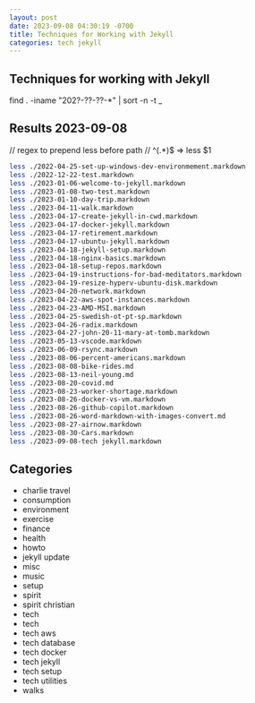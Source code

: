 ```yaml
---
layout: post
date: 2023-09-08 04:30:19 -0700
title: Techniques for Working with Jekyll
categories: tech jekyll
---
```


## Techniques for working with Jekyll

find . -iname "202?-??-??-*" | sort -n -t _

## Results 2023-09-08

// regex to prepend less before path
// ^(.*)$ => less $1

```bash
less ./2022-04-25-set-up-windows-dev-environmement.markdown
less ./2022-12-22-test.markdown
less ./2023-01-06-welcome-to-jekyll.markdown
less ./2023-01-08-two-test.markdown
less ./2023-01-10-day-trip.markdown
less ./2023-04-11-walk.markdown
less ./2023-04-17-create-jekyll-in-cwd.markdown
less ./2023-04-17-docker-jekyll.markdown
less ./2023-04-17-retirement.markdown
less ./2023-04-17-ubuntu-jekyll.markdown
less ./2023-04-18-jekyll-setup.markdown
less ./2023-04-18-nginx-basics.markdown
less ./2023-04-18-setup-repos.markdown
less ./2023-04-19-instructions-for-bad-meditators.markdown
less ./2023-04-19-resize-hyperv-ubuntu-disk.markdown
less ./2023-04-20-network.markdown
less ./2023-04-22-aws-spot-instances.markdown
less ./2023-04-23-AMD-MSI.markdown
less ./2023-04-25-swedish-ot-pt-sp.markdown
less ./2023-04-26-radix.markdown
less ./2023-04-27-john-20-11-mary-at-tomb.markdown
less ./2023-05-13-vscode.markdown
less ./2023-06-09-rsync.markdown
less ./2023-08-06-percent-americans.markdown
less ./2023-08-08-bike-rides.md
less ./2023-08-13-neil-young.md
less ./2023-08-20-covid.md
less ./2023-08-23-worker-shortage.markdown
less ./2023-08-26-docker-vs-vm.markdown
less ./2023-08-26-github-copilot.markdown
less ./2023-08-26-word-markdown-with-images-convert.md
less ./2023-08-27-airnow.markdown
less ./2023-08-30-Cars.markdown
less ./2023-09-08-tech jekyll.markdown
```

## Categories

- charlie travel
- consumption
- environment
- exercise
- finance
- health
- howto
- jekyll update
- misc
- music
- setup
- spirit
- spirit christian
- tech
- tech
- tech aws
- tech database
- tech docker
- tech jekyll
- tech setup
- tech utilities
- walks
